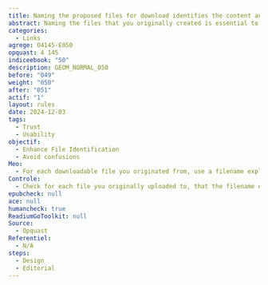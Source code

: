 ```yaml
---
title: Naming the proposed files for download identifies the content and origin of the files
abstract: Naming the files that you originally created is essential to know what they fit once they are uploaded to other files.
categories:
  - Links
agrege: O4145-E050
opquast: 4 145
indiceebook: "50"
description: GEOM_NORMAL_050
before: "049"
weight: "050"
after: "051"
actif: "1"
layout: rules
date: 2024-12-03
tags:
  - Trust
  - Usability
objectif:
  - Enhance File Identification
  - Avoid confusions
Meo:
  - For each downloadable file you originated from, use a filename explicitly mentioning the editor structure to identify it and have an idea of the nature of the content.
Controle:
  - Check for each file you originally uploaded to, that the filename explicitly mentions the editor structure and the nature of the content.
epubcheck: null
ace: null
humancheck: true
ReadiumGoToolkit: null
Source:
  - Opquast
Referentiel:
  - N/A
steps:
  - Design
  - Editorial
---
```

